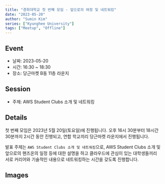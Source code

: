 ```yaml
---
title: "경희대학교 첫 번째 모임 - 앞으로의 여정 및 네트워킹"
date: "2023-05-20"
author: "Sumin Kim"
series: ["Kyunghee University"]
tags: ["Meetup", "Offline"]
---
```


## Event

- 날짜: 2023-05-20
- 시간: 16:30 ~ 18:30
- 장소: 당근마켓 B동 11층 라운지

## Session

- 주제: AWS Student Clubs 소개 및 네트워킹

## Details

첫 번째 모임은 2023년 5월 20일(토요일)에 진행됩니다.
오후 16시 30분부터 18시간 30분까지 2시간 동안 진행되고, 연합 학교끼리 당근마켓 라운지에서 진행됩니다.

발표 주제는 `AWS Student Clubs 소개 및 네트워킹`으로, AWS Student Clubs 소개 및 앞으로의 핸즈온의 일정 등에 대한 설명을 하고 클라우드에 관심이 있는 대학생들끼리 서로 커리어와 기술적인 내용으로 네트워킹하는 시간을 갖도록 진행합니다.

## Images

